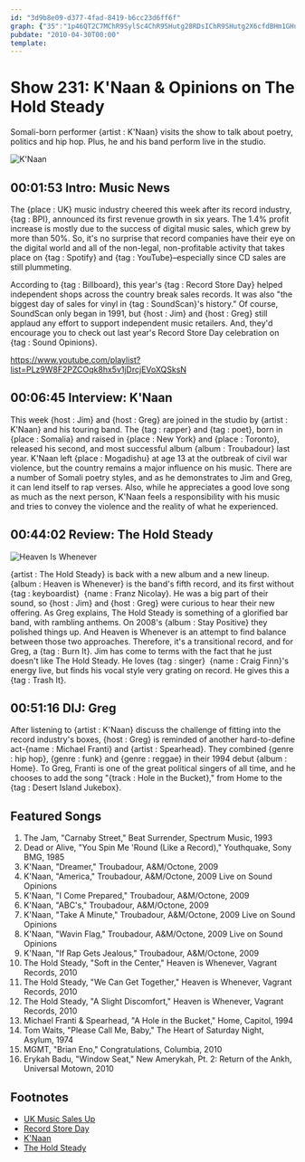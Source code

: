 ```yaml
---
id: "3d9b8e09-d377-4fad-8419-b6cc23d6ff6f"
graph: {"35":"1p46QT2C7MChR9SylSc4ChR9SHutg28RDsIChR9SHutg2X6cfdBHm1GHutg2","B9":"BEupCDBrTRBEupCP1GC5BEupCNH6tQBEupCMucsKBEupCgqUbKBEupCChgWJMucsKwPHtK","21E":"3QWhFrgYPNm4yPsrgYPNBLMcVrgYPNrgYPNvSD6wgMit6vSD6wBQsAMvSD6w9e4Oam4yPsBQsAMX6cfdBHm1GgMit6BLMcVzLx1T","2DG":"ROQkNkmJbxkmJbxxPgAfjowuakmJbxfK3DykmJbxDkkEAkmJbx3TmBdkmJbxjowuaxPgAfqYVo9xPgAf"}
pubdate: "2010-04-30T00:00"
template: 
---
```






# Show 231: K'Naan & Opinions on The Hold Steady

Somali-born performer {artist : K'Naan} visits the show to talk about poetry, politics and hip hop. Plus, he and his band perform live in the studio.

![K'Naan](https://static.soundopinions.org/images/2010/knaan.jpg)



## 00:01:53 Intro: Music News

The {place : UK} music industry cheered this week after its record industry, {tag : BPI}, announced its first revenue growth in six years. The 1.4% profit increase is mostly due to the success of digital music sales, which grew by more than 50%. So, it's no surprise that record companies have their eye on the digital world and all of the non-legal, non-profitable activity that takes place on {tag : Spotify} and {tag : YouTube}–especially since CD sales are still plummeting.

According to {tag : Billboard}, this year's {tag : Record Store Day} helped independent shops across the country break sales records. It was also "the biggest day of sales for vinyl in {tag : SoundScan}'s history." Of course, SoundScan only began in 1991, but {host : Jim} and {host : Greg} still applaud any effort to support independent music retailers. And, they'd encourage you to check out last year's Record Store Day celebration on {tag : Sound Opinions}.

https://www.youtube.com/playlist?list=PLz9W8F2PZCOqk8hx5v1jDrcjEVoXQSksN



## 00:06:45 Interview: K'Naan

This week {host : Jim} and {host : Greg} are joined in the studio by {artist : K'Naan} and his touring band. The {tag : rapper} and {tag : poet}, born in {place : Somalia} and raised in {place : New York} and {place : Toronto}, released his second, and most successful album {album : Troubadour} last year. K'Naan left {place : Mogadishu} at age 13 at the outbreak of civil war violence, but the country remains a major influence on his music. There are a number of Somali poetry styles, and as he demonstrates to Jim and Greg, it can lend itself to rap verses. Also, while he appreciates a good love song as much as the next person, K'Naan feels a responsibility with his music and tries to convey the violence and the reality of what he experienced.



## 00:44:02 Review: The Hold Steady

![Heaven Is Whenever](https://static.soundopinions.org/assets/231/21E0.jpg)

{artist : The Hold Steady} is back with a new album and a new lineup. {album : Heaven is Whenever} is the band's fifth record, and its first without {tag : keyboardist}  {name : Franz Nicolay}. He was a big part of their sound, so {host : Jim} and {host : Greg} were curious to hear their new offering. As Greg explains, The Hold Steady is something of a glorified bar band, with rambling anthems. On 2008's {album : Stay Positive} they polished things up. And Heaven is Whenever is an attempt to find balance between those two approaches. Therefore, it's a transitional record, and for Greg, a {tag : Burn It}. Jim has come to terms with the fact that he just doesn't like The Hold Steady. He loves {tag : singer}  {name : Craig Finn}'s energy live, but finds his vocal style very grating on record. He gives this a {tag : Trash It}.



## 00:51:16 DIJ: Greg

After listening to {artist : K'Naan} discuss the challenge of fitting into the record industry's boxes, {host : Greg} is reminded of another hard-to-define act-{name : Michael Franti} and {artist : Spearhead}. They combined {genre : hip hop}, {genre : funk} and {genre : reggae} in their 1994 debut {album : Home}. To Greg, Franti is one of the great political singers of all time, and he chooses to add the song "{track : Hole in the Bucket}," from Home to the {tag : Desert Island Jukebox}.



## Featured Songs

1. The Jam, "Carnaby Street," Beat Surrender, Spectrum Music, 1993
2. Dead or Alive, "You Spin Me 'Round (Like a Record)," Youthquake, Sony BMG, 1985
3. K'Naan, "Dreamer," Troubadour, A&M/Octone, 2009
4. K'Naan, "America," Troubadour, A&M/Octone, 2009 Live on Sound Opinions
5. K'Naan, "I Come Prepared," Troubadour, A&M/Octone, 2009
6. K'Naan, "ABC's," Troubadour, A&M/Octone, 2009
7. K'Naan, "Take A Minute," Troubadour, A&M/Octone, 2009 Live on Sound Opinions
8. K'Naan, "Wavin Flag," Troubadour, A&M/Octone, 2009 Live on Sound Opinions
9. K'Naan, "If Rap Gets Jealous," Troubadour, A&M/Octone, 2009
10. The Hold Steady, "Soft in the Center," Heaven is Whenever, Vagrant Records, 2010
11. The Hold Steady, "We Can Get Together," Heaven is Whenever, Vagrant Records, 2010
12. The Hold Steady, "A Slight Discomfort," Heaven is Whenever, Vagrant Records, 2010
13. Michael Franti & Spearhead, "A Hole in the Bucket," Home, Capitol, 1994
14. Tom Waits, "Please Call Me, Baby," The Heart of Saturday Night, Asylum, 1974
15. MGMT, "Brian Eno," Congratulations, Columbia, 2010
16. Erykah Badu, "Window Seat," New Amerykah, Pt. 2: Return of the Ankh, Universal Motown, 2010



## Footnotes

- [UK Music Sales Up](http://news.bbc.co.uk/2/hi/entertainment/8645878.stm)
- [Record Store Day](http://www.nashvillescene.com/nashvillecream/archives/2010/04/28/record-store-day-2010-biggest-sales-day-ever)
- [K'Naan](https://www.facebook.com/knaan/)
- [The Hold Steady](http://theholdsteady.net/)